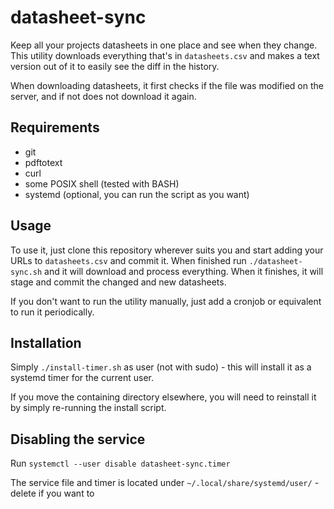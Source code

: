 # datasheet-sync

Keep all your projects datasheets in one place and see when they change.
This utility downloads everything that's in `datasheets.csv` and makes a
text version out of it to easily see the diff in the history.

When downloading datasheets, it first checks if the file was modified on
the server, and if not does not download it again.

## Requirements

 * git
 * pdftotext
 * curl
 * some POSIX shell (tested with BASH)
 * systemd (optional, you can run the script as you want)

## Usage

To use it, just clone this repository wherever suits you and start adding
your URLs to `datasheets.csv` and commit it. When finished run
`./datasheet-sync.sh` and it will download and process everything. When it finishes, it will stage and commit the
changed and new datasheets.

If you don't want to run the utility manually, just add a cronjob or
equivalent to run it periodically.

## Installation

Simply `./install-timer.sh` as user (not with sudo) - this will install it as a systemd timer for the current user.

If you move the containing directory elsewhere, you will need to reinstall it by simply re-running the install script.

## Disabling the service

Run `systemctl --user disable datasheet-sync.timer`

The service file and timer is located under `~/.local/share/systemd/user/` - delete if you want to
